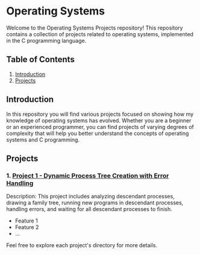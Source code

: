 # Operating Systems

Welcome to the Operating Systems Projects repository! This repository contains a collection of projects related to operating systems, implemented in the C programming language.

## Table of Contents

1. [Introduction](#introduction)
2. [Projects](#projects)

## Introduction

In this repository you will find various projects focused on showing how my knowledge of operating systems has evolved. Whether you are a beginner or an experienced programmer, you can find projects of varying degrees of complexity that will help you better understand the concepts of operating systems and C programming.

## Projects

### 1. [Project 1 - Dynamic Process Tree Creation with Error Handling]([./project1](https://github.com/SebastianSlezak/Operating-systems/tree/main/Project%201%20-%20Dynamic%20Process%20Tree%20Creation%20with%20Error%20Handling))
   Description: This project includes analyzing descendant processes, drawing a family tree, running new programs in descendant processes, handling errors, and waiting for all descendant processes to finish.

   - Feature 1
   - Feature 2
   - ...

Feel free to explore each project's directory for more details.
